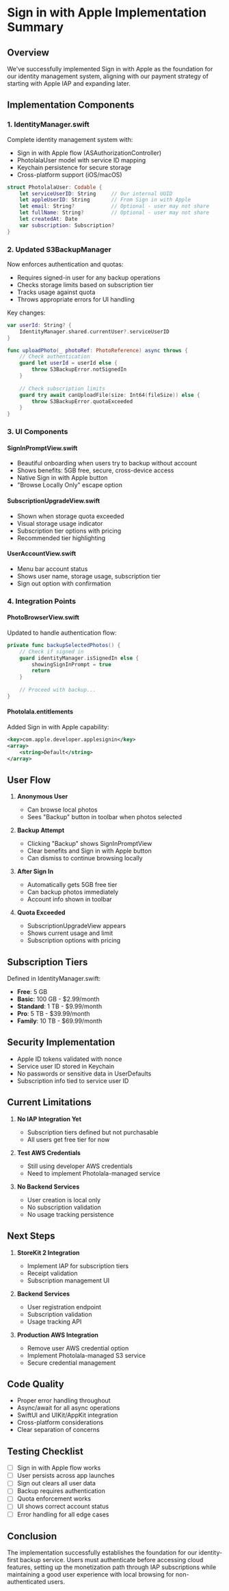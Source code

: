 # Sign in with Apple Implementation Summary

## Overview

We've successfully implemented Sign in with Apple as the foundation for our identity management system, aligning with our payment strategy of starting with Apple IAP and expanding later.

## Implementation Components

### 1. IdentityManager.swift

Complete identity management system with:
- Sign in with Apple flow (ASAuthorizationController)
- PhotolalaUser model with service ID mapping
- Keychain persistence for secure storage
- Cross-platform support (iOS/macOS)

```swift
struct PhotolalaUser: Codable {
    let serviceUserID: String     // Our internal UUID
    let appleUserID: String       // From Sign in with Apple
    let email: String?            // Optional - user may not share
    let fullName: String?         // Optional - user may not share
    let createdAt: Date
    var subscription: Subscription?
}
```

### 2. Updated S3BackupManager

Now enforces authentication and quotas:
- Requires signed-in user for any backup operations
- Checks storage limits based on subscription tier
- Tracks usage against quota
- Throws appropriate errors for UI handling

Key changes:
```swift
var userId: String? {
    IdentityManager.shared.currentUser?.serviceUserID
}

func uploadPhoto(_ photoRef: PhotoReference) async throws {
    // Check authentication
    guard let userId = userId else {
        throw S3BackupError.notSignedIn
    }
    
    // Check subscription limits
    guard try await canUploadFile(size: Int64(fileSize)) else {
        throw S3BackupError.quotaExceeded
    }
}
```

### 3. UI Components

#### SignInPromptView.swift
- Beautiful onboarding when users try to backup without account
- Shows benefits: 5GB free, secure, cross-device access
- Native Sign in with Apple button
- "Browse Locally Only" escape option

#### SubscriptionUpgradeView.swift
- Shown when storage quota exceeded
- Visual storage usage indicator
- Subscription tier options with pricing
- Recommended tier highlighting

#### UserAccountView.swift
- Menu bar account status
- Shows user name, storage usage, subscription tier
- Sign out option with confirmation

### 4. Integration Points

#### PhotoBrowserView.swift
Updated to handle authentication flow:
```swift
private func backupSelectedPhotos() {
    // Check if signed in
    guard identityManager.isSignedIn else {
        showingSignInPrompt = true
        return
    }
    
    // Proceed with backup...
}
```

#### Photolala.entitlements
Added Sign in with Apple capability:
```xml
<key>com.apple.developer.applesignin</key>
<array>
    <string>Default</string>
</array>
```

## User Flow

1. **Anonymous User**
   - Can browse local photos
   - Sees "Backup" button in toolbar when photos selected
   
2. **Backup Attempt**
   - Clicking "Backup" shows SignInPromptView
   - Clear benefits and Sign in with Apple button
   - Can dismiss to continue browsing locally

3. **After Sign In**
   - Automatically gets 5GB free tier
   - Can backup photos immediately
   - Account info shown in toolbar

4. **Quota Exceeded**
   - SubscriptionUpgradeView appears
   - Shows current usage and limit
   - Subscription options with pricing

## Subscription Tiers

Defined in IdentityManager.swift:
- **Free**: 5 GB
- **Basic**: 100 GB - $2.99/month
- **Standard**: 1 TB - $9.99/month  
- **Pro**: 5 TB - $39.99/month
- **Family**: 10 TB - $69.99/month

## Security Implementation

- Apple ID tokens validated with nonce
- Service user ID stored in Keychain
- No passwords or sensitive data in UserDefaults
- Subscription info tied to service user ID

## Current Limitations

1. **No IAP Integration Yet**
   - Subscription tiers defined but not purchasable
   - All users get free tier for now

2. **Test AWS Credentials**
   - Still using developer AWS credentials
   - Need to implement Photolala-managed service

3. **No Backend Services**
   - User creation is local only
   - No subscription validation
   - No usage tracking persistence

## Next Steps

1. **StoreKit 2 Integration**
   - Implement IAP for subscription tiers
   - Receipt validation
   - Subscription management UI

2. **Backend Services**
   - User registration endpoint
   - Subscription validation
   - Usage tracking API

3. **Production AWS Integration**
   - Remove user AWS credential option
   - Implement Photolala-managed S3 service
   - Secure credential management

## Code Quality

- Proper error handling throughout
- Async/await for all async operations
- SwiftUI and UIKit/AppKit integration
- Cross-platform considerations
- Clear separation of concerns

## Testing Checklist

- [ ] Sign in with Apple flow works
- [ ] User persists across app launches
- [ ] Sign out clears all user data
- [ ] Backup requires authentication
- [ ] Quota enforcement works
- [ ] UI shows correct account status
- [ ] Error handling for all edge cases

## Conclusion

The implementation successfully establishes the foundation for our identity-first backup service. Users must authenticate before accessing cloud features, setting up the monetization path through IAP subscriptions while maintaining a good user experience with local browsing for non-authenticated users.